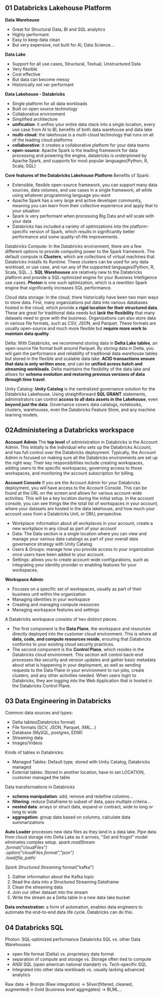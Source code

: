 ## 01 Databricks Lakehouse Platform
**Data Warehouse**
- Great for Structural Data, BI and SQL analytics
- Highly performant
- Easy to keep data clean
- But very expensive, not built for AI, Data Science...

**Data Lake**
- Support for all use cases, Structural, Textual, Unstructured Data 
- Very flexible
- Cost effective
- But data can become messy
- Historically not ver performant

**Data Lakehouse - Databricks**
- Single platform for all data workloads
- Built on open source technology
- Collaborative environment
- Simplified architecture
- **unification**: it unifies your entire data stack into a single location, every use case from AI to BI, benefits of both data warehouse and data lake
- **multi-cloud**: the lakehouse is a multi-cloud technology that runs on all of the leading cloud platforms
- **collaborative**: it creates a collaborative platform for your data teams
- **open-source**: Apache Spark is the leading framework for data processing and powering the engine, databricks is underpinned by Apache Spark, and supports for most popular languages(Python, R, Scala, SQL)

**Core features of the Databricks Lakehouse Platform**
Benefits of Spark:
- Extensible, flexible open-source framework, you can support many data sources, data volumes, and use cases in a single framework, all while using whatever programming language you want
- Apache Spark has a very large and active developer community, meaning you can learn from their collective experience and apply that to your situation
- Spark is very performant when processing Big Data and will scale with your data
- Databricks has included a variety of optimizations into the platform-specific version of Spark, which results in significantly better performance and some quality-of-life improvements.


Databricks Compute: In the Databricks environment, there are a few different options to provide computing power to the Spark framework. The default compute is **Clusters**, which are collections of virtual machines that Databricks installs its Runtime. These clusters can be used for any data workload, or use case, and run any of the supported languages(Python, R, Scala, SQL...). **SQL Warehouses** are relatively new to the Databricks platform and provide a SQL-optimized engine for your Business Intelligence use cases. **Photon** is one such optimization, which is a rewritten Spark engine that significantly increases SQL performance.  

Cloud data storage: In the cloud, there historically have been two main ways to store data. First, many organizations put data into various databases hosted in the cloud, which provide a **rigid location for their structured data**. These are great for traditional data needs but **lack the flexibility** that many datasets need to grow with the business. Organizations can also store data in various file formats, such as CSV, JSON, and Parquet. These formats are usually open-source and much more flexible but **require more work to maintain data quality**.

Delta: With Databricks, we recommend storing data in **Delta Lake tables**, an open-source file format built around Parquet. By storing data in Delta, you will gain the performance and reliability of traditional data warehouse tables but stored in the flexible and scalable data lake. **ACID transactions ensure that data is only written once**, and can be **unified across batch and streaming workloads**. Delta maintains the flexibility of the data lake and allows for **schema evolution and restoring previous versions of data through time travel**.

Unity Catalog: **Unity Catalog** is the centralized governance solution for the Databricks Lakehouse. Using straightforward **SQL GRANT** statements, administrators can control **access to all data assets in the Lakehouse**, even **beyond just the data**. Governance covers data catalogs, notebooks, clusters, warehouses, even the Databricks Feature Store, and any machine learning models.

## 02Administering a Databricks workspace
**Account Admin** 
The **top level** of administration in Databricks is the Account Admin. This initially is the individual who sets up the Databricks Account, and has full control over the Databricks deployment. Typically, the Account Admin is focused on making sure all the Databricks environments are set up the right way. Their key responsibilities include creating workspaces, adding users to the specific workspaces, governing access to those workspaces, and monitoring the account subscription for billing.

**Account Console** 
If you are the Account Admin for your Databricks deployment, you will have access to the Account Console. This can be found at the URL on the screen and allows for various account-wide activities. This will be a key location during the initial setup. In the account console, you can see things like the total list of workspaces in your account, where your datasets are hosted in the data lakehouse, and how much your account uses from a Databricks Unit, or DBU, perspective.
- Workplace: information about all workplaces in your account, create a new workplace in any cloud as part of your account
- Data: The Data section is a single location where you can view and manage your various data catalogs as part of your overall data governance strategy with Unity Catalog.
- Users & Groups: manage how you provide access to your organization once users have been added to your account.
- Settings: allows you to create account-wide configurations, such as integrating your identity provider or enabling features for your workspaces.

**Workspace Admin** 
- Focuses on a specific set of workspaces, usually as part of their business unit within the organization
- Managing identities in your workspace
- Creating and managing compute resources
- Managing workspace features and settings

A Databricks workspace consists of two distinct pieces. 
- The first component is the **Data Plane**, the workspace and resources directly deployed into the customer cloud environment. This is where all **data, code, and compute resources reside**, ensuring that Databricks conforms to your existing cloud security practices.
- The second component is the **Control Plane**, which resides in the Databricks cloud environment. This section will control back-end processes like security and version updates and gather basic metadata about what is happening in your deployment, as well as sending requests to the Data Plane in your environment to run jobs, create clusters, and any other activities needed. When users login to Databricks, they are logging into the Web Application that is hosted in the Databricks Control Plane.

## 03 Data Engineering in Databricks
Common data sources and types:
- Delta tables(Databricks format)
- File formats (SCV, JSON, Parquet, XML...)
- Database (MySQL, postgres, EDW)
- Streaming data
- Images/Videos
  
Kinds of tables in Databricks:
  - Managed Tables: Default type, stored with Unity Catalog, Databricks managed
  - External tables: Stored in another location, have to set LOCATION, customer managed the table

Data transformations in Databricks
- **schema manipulation**: add, remove and redefine columns...
- **filtering**: reduce Dataframe to subset of data, pass multiple criteria...
- **nested data**: arrays or struct data, expand or contract, wide to long or long to wide
- **aggregation**: group data based on colunms, calculate data summarizations

**Auto Loader** processes new data files as they land in a data lake. Pipe data from cloud storage into Delta Lake as it arrives, "Set and frogot" model eliminates complex setup.
*spark.readStream <br>
    .format("cloudFiles") <br>
    .option("cloudFiles.format","json")<br>
    .load(file_path)*

*Spark Structured Streaming* format("kafka")
1. Gather information about the Kafka topic
2. Read the data into a Structured Streaming Dataframe
3. Clean the streaming data
4. Join our other dataset into the stream
5. Write the stream as a Delta table in a new data lake bucket

**Data orchestration**: a form of automation, enables data engineers to automate the end-to-end data life cycle. Databricks can do this.

## 04 Databricks SQL
Photon: SQL-optimized performance
Databricks SQL vs. other Data Warehouses:
- open file format (Delta) vs. proprietary data format
- separation of compute and storage vs. Storage often tied to compute
- ANSI SQL (open american national standart) vs. Tech-specific SQL
- Integrated into other data workloads vs. usually lacking advanced analytics

Raw data -> Bronze (Raw integration) -> Silver(filtered, cleaned, augmented)-> Gold (business level aggregates) -> BI,ML...